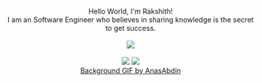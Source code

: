 
<div align="center">
<br>Hello World, I'm Rakshith!<br>
I am an Software Engineer who believes in sharing knowledge is the secret to get success.<br>
<br><img src="https://64.media.tumblr.com/587156531ea4a91473adeadbc6af0e13/b865992b21c858ce-23/s640x960/85438340b94ece05f9ef87e75e77bdff7382fa87.gifv"><br>
<br><a href="https://www.linkedin.com/in/rakshithn1337/" target="_blank"><img src="https://img.shields.io/badge/LinkedIn-0077B5?style=for-the-badge&logo=linkedin&logoColor=white"/></a>
<a href="mailto:patange.rakshith@gmail.com?"><img src="https://img.shields.io/badge/gmail-%23DD0031.svg?&style=for-the-badge&logo=gmail&logoColor=white"/></a>
<br><a href="https://www.tumblr.com/anasabdin/">Background GIF by AnasAbdin</a>
</div>
